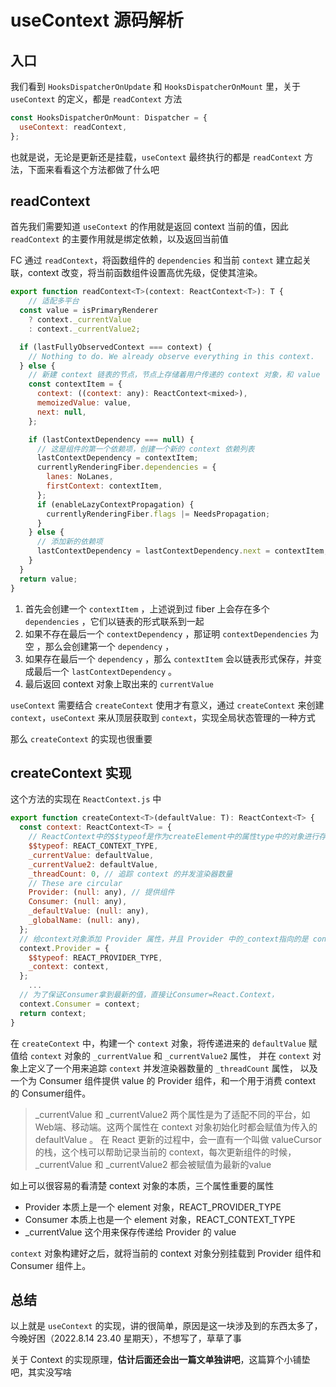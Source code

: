 # useContext 源码解析

## 入口

我们看到 `HooksDispatcherOnUpdate` 和 `HooksDispatcherOnMount` 里，关于 `useContext` 的定义，都是 `readContext` 方法

```js
const HooksDispatcherOnMount: Dispatcher = {
  useContext: readContext,
};
```

也就是说，无论是更新还是挂载，`useContext` 最终执行的都是 `readContext` 方法，下面来看看这个方法都做了什么吧

## readContext

首先我们需要知道 `useContext` 的作用就是返回 context 当前的值，因此 `readContext` 的主要作用就是绑定依赖，以及返回当前值

FC 通过 `readContext`，将函数组件的 `dependencies` 和当前 `context` 建立起关联，context 改变，将当前函数组件设置高优先级，促使其渲染。

```js
export function readContext<T>(context: ReactContext<T>): T {
    // 适配多平台
  const value = isPrimaryRenderer
    ? context._currentValue
    : context._currentValue2;

  if (lastFullyObservedContext === context) {
    // Nothing to do. We already observe everything in this context.
  } else {
    // 新建 context 链表的节点，节点上存储着用户传递的 context 对象，和 value
    const contextItem = {
      context: ((context: any): ReactContext<mixed>),
      memoizedValue: value,
      next: null,
    };

    if (lastContextDependency === null) {
      // 这是组件的第一个依赖项，创建一个新的 context 依赖列表
      lastContextDependency = contextItem;
      currentlyRenderingFiber.dependencies = {
        lanes: NoLanes,
        firstContext: contextItem,
      };
      if (enableLazyContextPropagation) {
        currentlyRenderingFiber.flags |= NeedsPropagation;
      }
    } else {
      // 添加新的依赖项
      lastContextDependency = lastContextDependency.next = contextItem;
    }
  }
  return value;
}
```

1. 首先会创建一个 `contextItem` ，上述说到过 fiber 上会存在多个 `dependencies` ，它们以链表的形式联系到一起
2. 如果不存在最后一个 `contextDependency` ，那证明 `contextDependencies` 为空 ，那么会创建第一个 `dependency` ，
3. 如果存在最后一个 `dependency` ，那么 `contextItem` 会以链表形式保存，并变成最后一个 `lastContextDependency` 。
4. 最后返回 context 对象上取出来的 `currentValue`

`useContext` 需要结合 `createContext` 使用才有意义，通过 `createContext` 来创建 `context`，`useContext` 来从顶层获取到 `context`，实现全局状态管理的一种方式

那么 `createContext` 的实现也很重要

## createContext 实现

这个方法的实现在 `ReactContext.js` 中

```js
export function createContext<T>(defaultValue: T): ReactContext<T> {
  const context: ReactContext<T> = {
    // ReactContext中的$$typeof是作为createElement中的属性type中的对象进行存储的
    $$typeof: REACT_CONTEXT_TYPE,
    _currentValue: defaultValue,
    _currentValue2: defaultValue,
    _threadCount: 0, // 追踪 context 的并发渲染器数量
    // These are circular
    Provider: (null: any), // 提供组件
    Consumer: (null: any),
    _defaultValue: (null: any),
    _globalName: (null: any),
  };
  // 给context对象添加 Provider 属性，并且 Provider 中的_context指向的是 context 对象
  context.Provider = {
    $$typeof: REACT_PROVIDER_TYPE,
    _context: context,
  };
    ...
  // 为了保证Consumer拿到最新的值，直接让Consumer=React.Context，
  context.Consumer = context;
  return context;
}
```

在 `createContext` 中，构建一个 `context` 对象，将传递进来的 `defaultValue` 赋值给 `context` 对象的 `_currentValue` 和 `_currentValue2` 属性，
并在 `context` 对象上定义了一个用来追踪 `context` 并发渲染器数量的 `_threadCount` 属性，
以及一个为 Consumer 组件提供 value 的 Provider 组件，和一个用于消费 context 的 Consumer组件。

> _currentValue 和 _currentValue2 两个属性是为了适配不同的平台，如 Web端、移动端。这两个属性在 context 对象初始化时都会赋值为传入的 defaultValue 。
> 在 React 更新的过程中，会一直有一个叫做 valueCursor 的栈，这个栈可以帮助记录当前的 context，每次更新组件的时候，_currentValue 和 _currentValue2 都会被赋值为最新的value

如上可以很容易的看清楚 context 对象的本质，三个属性重要的属性

- Provider 本质上是一个 element 对象，REACT_PROVIDER_TYPE
- Consumer 本质上也是一个 element 对象，REACT_CONTEXT_TYPE
- _currentValue 这个用来保存传递给 Provider 的 value

`context` 对象构建好之后，就将当前的 context 对象分别挂载到 Provider 组件和 Consumer 组件上。

## 总结
以上就是 `useContext` 的实现，讲的很简单，原因是这一块涉及到的东西太多了，今晚好困（2022.8.14 23.40 星期天），不想写了，草草了事

关于 Context 的实现原理，**估计后面还会出一篇文单独讲吧**，这篇算个小铺垫吧，其实没写啥